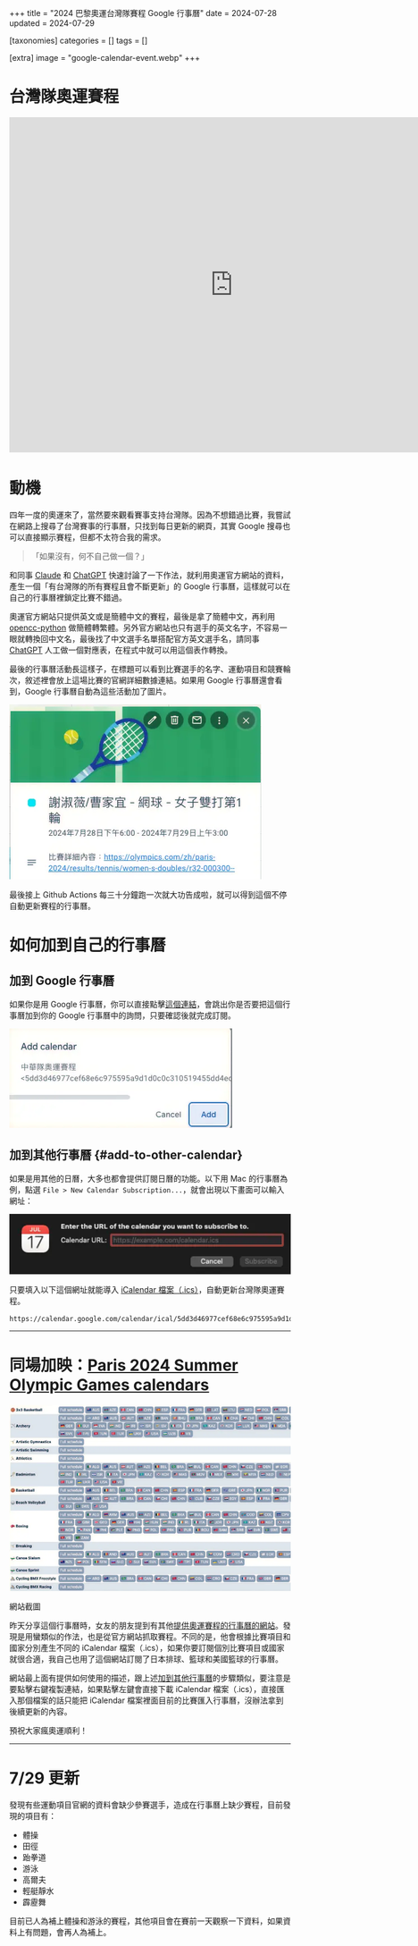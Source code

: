+++
title = "2024 巴黎奧運台灣隊賽程 Google 行事曆"
date = 2024-07-28
updated = 2024-07-29

[taxonomies]
categories = []
tags = []

[extra]
image = "google-calendar-event.webp"
+++

# 台灣隊奧運賽程

<iframe src="https://calendar.google.com/calendar/embed?src=5dd3d46977cef68e6c975595a9d1d0c0c310519455dd4ec2d6601cb7b8f6d779%40group.calendar.google.com&ctz=Asia%2FTaipei" style="border: 0" width="800" height="600" frameborder="0" scrolling="no"></iframe>

# 動機

四年一度的奧運來了，當然要來觀看賽事支持台灣隊。因為不想錯過比賽，我嘗試在網路上搜尋了台灣賽事的行事曆，只找到每日更新的網頁，其實 Google 搜尋也可以直接顯示賽程，但都不太符合我的需求。

>「如果沒有，何不自己做一個？」

和同事 [Claude](https://claude.ai/) 和 [ChatGPT](https://chat.openai.com/) 快速討論了一下作法，就利用奧運官方網站的資料，產生一個「有台灣隊的所有賽程且會不斷更新」的 Google 行事曆，這樣就可以在自己的行事曆裡鎖定比賽不錯過。

奧運官方網站只提供英文或是簡體中文的賽程，最後是拿了簡體中文，再利用 [opencc-python](https://github.com/yichen0831/opencc-python) 做簡體轉繁體。另外官方網站也只有選手的英文名字，不容易一眼就轉換回中文名，最後找了中文選手名單搭配官方英文選手名，請同事 [ChatGPT](https://chat.openai.com/) 人工做一個對應表，在程式中就可以用這個表作轉換。

最後的行事曆活動長這樣子，在標題可以看到比賽選手的名字、運動項目和競賽輪次，敘述裡會放上這場比賽的官網詳細數據連結。如果用 Google 行事曆還會看到，Google 行事曆自動為這些活動加了圖片。

![](google-calendar-event.webp)

最後接上 Github Actions 每三十分鐘跑一次就大功告成啦，就可以得到這個不停自動更新賽程的行事曆。

# 如何加到自己的行事曆

## 加到 Google 行事曆

如果你是用 Google 行事曆，你可以直接點擊[這個連結](https://calendar.google.com/calendar/u/0?cid=NWRkM2Q0Njk3N2NlZjY4ZTZjOTc1NTk1YTlkMWQwYzBjMzEwNTE5NDU1ZGQ0ZWMyZDY2MDFjYjdiOGY2ZDc3OUBncm91cC5jYWxlbmRhci5nb29nbGUuY29t)，會跳出你是否要把這個行事曆加到你的 Google 行事曆中的詢問，只要確認後就完成訂閱。

![](google-subscribe.webp)

## 加到其他行事曆 {#add-to-other-calendar}

如果是用其他的日曆，大多也都會提供訂閱日曆的功能。以下用 Mac 的行事曆為例，點選 `File > New Calendar Subscription...`，就會出現以下畫面可以輸入網址：

![](apple-subscribe.webp)

只要填入以下這個網址就能導入 [iCalendar 檔案（.ics）](https://zh.wikipedia.org/zh-tw/ICalendar)，自動更新台灣隊奧運賽程。
```
https://calendar.google.com/calendar/ical/5dd3d46977cef68e6c975595a9d1d0c0c310519455dd4ec2d6601cb7b8f6d779%40group.calendar.google.com/public/basic.ics
```

---

# 同場加映：[Paris 2024 Summer Olympic Games calendars](https://fabrice404.github.io/olympics-calendar/)

![](separated-calendars.webp)
<p class="image-caption">網站截圖</p>

昨天分享這個行事曆時，女友的朋友提到有其他[提供奧運賽程的行事曆的網站](https://fabrice404.github.io/olympics-calendar/)。發現是用蠻類似的作法，也是從官方網站抓取賽程。不同的是，他會根據比賽項目和國家分別產生不同的 iCalendar 檔案（.ics），如果你要訂閱個別比賽項目或國家就很合適，我自己也用了這個網站訂閱了日本排球、籃球和美國籃球的行事曆。

網站最上面有提供如何使用的描述，跟上述[加到其他行事曆](#add-to-other-calendar)的步驟類似，要注意是要點擊右鍵複製連結，如果點擊左鍵會直接下載 iCalendar 檔案（.ics），直接匯入那個檔案的話只能把 iCalendar 檔案裡面目前的比賽匯入行事曆，沒辦法拿到後續更新的內容。

預祝大家瘋奧運順利！

---

# 7/29 更新

發現有些運動項目官網的資料會缺少參賽選手，造成在行事曆上缺少賽程，目前發現的項目有：
* 體操
* 田徑
* 跆拳道
* 游泳
* 高爾夫
* 輕艇靜水
* 霹靂舞

目前已人為補上體操和游泳的賽程，其他項目會在賽前一天觀察一下資料，如果資料上有問題，會再人為補上。


